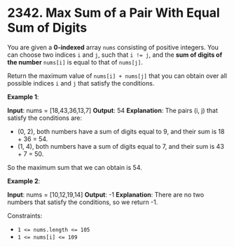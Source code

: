 <!-- leetcode -->

# 2342. Max Sum of a Pair With Equal Sum of Digits

You are given a **0-indexed** array `nums` consisting of positive integers. You can choose two indices `i` and `j`, such that `i != j`, and the **sum of digits of the number** `nums[i]` is equal to that of `nums[j]`.

Return the maximum value of `nums[i] + nums[j]` that you can obtain over all possible indices `i` and `j` that satisfy the conditions.

**Example 1**:

**Input**: nums = [18,43,36,13,7]
**Output**: 54
**Explanation**: The pairs (i, j) that satisfy the conditions are:

- (0, 2), both numbers have a sum of digits equal to 9, and their sum is 18 + 36 = 54.
- (1, 4), both numbers have a sum of digits equal to 7, and their sum is 43 + 7 = 50.

So the maximum sum that we can obtain is 54.

**Example 2**:

**Input**: nums = [10,12,19,14]
**Output**: -1
**Explanation**: There are no two numbers that satisfy the conditions, so we return -1.

Constraints:

- `1 <= nums.length <= 105`
- `1 <= nums[i] <= 109`
